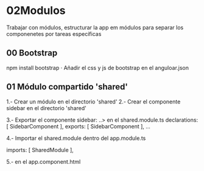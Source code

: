 # 02Modulos

Trabajar con módulos, estructurar la app em módulos para separar los componenetes por tareas específicas
## 00 Bootstrap
npm install bootstrap
· Añadir el css y js de bootstrap en el anguloar.json

## 01 Módulo compartido 'shared'

1.- Crear un módulo en el directorio 'shared'
2.- Crear el componente sidebar en el directorio 'shared'

3.- Exportar el componente sidebar:
..> en el shared.module.ts
 declarations: [
    SidebarComponent
  ],
  exports: [
    SidebarComponent
  ],
  ...

4.- Importar el shared.module dentro del app.module.ts

  imports: [
    SharedModule
  ],

5.- <app-sidebar></app-sidebar> en el app.component.html
